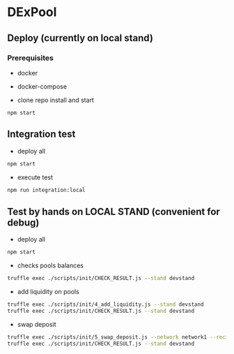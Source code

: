 # DExPool

## Deploy (currently on local stand)

### Prerequisites

 - docker
 - docker-compose

- clone repo install and start
````
npm start
````

## Integration test

- deploy all 
```bash
npm start
```

- execute test
```bash
npm run integration:local
```


## Test by hands on LOCAL STAND (convenient for debug)


- deploy all 
```bash
npm start
```

- checks pools balances
```bash
truffle exec ./scripts/init/CHECK_RESULT.js --stand devstand
```

- add liquidity on pools
```bash
truffle exec ./scripts/init/4_add_liquidity.js --stand devstand
truffle exec ./scripts/init/CHECK_RESULT.js --stand devstand
```

- swap deposit
```bash
truffle exec ./scripts/init/5_swap_deposit.js --network network1 --recipient 0xdcAddcd4206448DceEF19aeeF5f6a4355c3301C4 # on over side
truffle exec ./scripts/init/CHECK_RESULT.js --stand devstand
```
